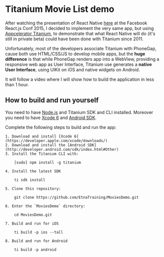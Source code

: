 # Titanium Movie List demo

After watching the presentation of React Native [here](https://www.youtube.com/watch?v=7rDsRXj9-cU) at the Facebook React.js Conf 2015, I decided to implement the very same app, but using [Appcelerator Titanium](http://www.appcelerator.com/titanium/), to demonstrate that what React Native will do (it's still in private beta) could have been done with Titanium since 2011.

Unfortunately, most of the developers associate Titanium with PhoneGap, cause both use HTML/CSS/JS to develop mobile apps, but the **huge difference** is that while PhoneGap renders app into a WebView, providing a responsive web app as User Interface, Titanium use generates a **native User Interface**, using UIKit on iOS and native widgets on Android.

It will follow a video where I will show how to build the application in less than 1 hour.

## How to build and run yourself

You need to have [Node.js](http://nodejs.org) and Titanium SDK and CLI installed. Moreover you need to have [Xcode 6](https://developer.apple.com/xcode/downloads/) and [Android SDK](http://developer.android.com/sdk/index.html#Other).

Complete the following steps to build and run the app:

	1. Download and install [Xcode 6](https://developer.apple.com/xcode/downloads/)
	2. Download and install the [Android SDK](http://developer.android.com/sdk/index.html#Other)
	3. Install the Titanium CLI with:

		[sudo] npm install -g titanium

	4. Install the latest SDK

		ti sdk install

	5. Clone this repository:

		git clone https://github.com/EtnaTraining/MoviesDemo.git

	6. Enter the `MoviesDemo` directory:

		cd MoviesDemo.git

	7. Build and run for iOS

		ti build -p ios --tall

	8. Build and run for Android

		ti build -p android